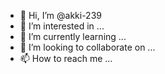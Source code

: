 - 👋 Hi, I’m @akki-239
- 👀 I’m interested in ...
- 🌱 I’m currently learning ...
- 💞️ I’m looking to collaborate on ...
- 📫 How to reach me ...

<!---
akki-239/akki-239 is a ✨ special ✨ repository because its `README.md` (this file) appears on your GitHub profile.
You can click the Preview link to take a look at your changes.

This is just to test the post functionality of post blocking is working or not.
--->
